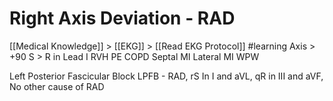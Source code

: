 # Right Axis Deviation - RAD
[[Medical Knowledge]] > [[EKG]] > [[Read EKG Protocol]]
#learning
Axis > +90
S > R in Lead I
RVH
PE
COPD
Septal MI
Lateral MI
WPW

Left Posterior Fascicular Block LPFB - RAD, rS In I and aVL, qR in III and aVF, No other cause of RAD